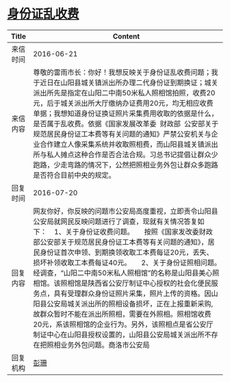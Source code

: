 # <a href="http://www.shangluo.gov.cn/zmhd/ldxxxx.jsp?urltype=leadermail.LeaderMailContentUrl&wbtreeid=1112&leadermailid=3678">身份证乱收费</a>
| Title |                                                                                                                                                                                        Content                                                                                                                                                                                         |
|:-----:|----------------------------------------------------------------------------------------------------------------------------------------------------------------------------------------------------------------------------------------------------------------------------------------------------------------------------------------------------------------------------------------|
| 来信时间  | 2016-06-21                                                                                                                                                                                                                                                                                                                                                                             |
| 来信内容  | 尊敬的雷雨市长：你好！我想反映关于身份证乱收费问题；我于近日在山阳县城关镇派出所办理二代身份证到期换证；城关派出所先是指定在山阳二中南50米私人照相馆拍照，收费20元，后于城关派出所大厅缴纳办证费用20元，均无相应收费单据；我想知道身份证换证照片采集费用收取的依据是什么，是否属于乱收费。依据《国家发展改革委  财政部  公安部关于规范居民身份证工本费等有关问题的通知》严禁公安机关与企业合作建立人像采集系统并收取照相费，而山阳县城关镇派出所与私人摊点这种合作是否合法合规。习总书记提倡让群众少跑路，少走弯路的情况下，公然把照相业务外包让群众多跑路是否符合目前中央的规定。                                                                                         |
| 回复时间  | 2016-07-20                                                                                                                                                                                                                                                                                                                                                                             |
| 回复内容  | 网友你好，你反映的问题市公安局高度重视，立即责令山阳县公安局就网民反映问题进行了调查，现就有关情况答复如下：    1、关于身份证收费问题。　　按照《国家发改委财政部公安部关于规范居民身份证工本费等有关问题的通知》，居民身份证首次申领、到期换领收取工本费每证20元，丢失、损坏补领收取工本费每证40元。　　2、关于身份证照相问题。　　经调查，“山阳二中南50米私人照相馆”的名称是山阳县美心照相馆。该照相馆是陕西省公安厅制证中心授权的社会化便民服务点，具有受理群众身份证照片采集，照片上传的资格。因山阳县公安局城关派出所的照相设备损坏，正在上报重新采购,故群众暂时不能在派出所照相，需要在外照相。照相馆收费20元，系该照相馆的企业行为。另外，该照相点是省公安厅制证中心在山阳县授权设置的，山阳县公安局城关派出所不存在把照相业务外包问题。商洛市公安局 |
| 回复机构  | <a href="../../categories/agencies/彭珊.md">彭珊</a>                                                                                                                                                                                                                                                                                                                                       |